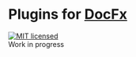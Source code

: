 # Plugins for [DocFx](https://dotnet.github.io/docfx/)
[![MIT licensed](https://img.shields.io/badge/license-MIT-blue.svg)](https://raw.githubusercontent.com/JeremyTCD/JeremyTCD.github.io/dev/License.txt)  
Work in progress